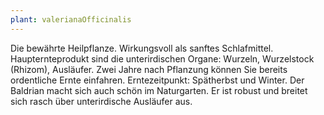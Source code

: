 ```yaml
---
plant: valerianaOfficinalis
---
```


Die bewährte Heilpflanze. Wirkungsvoll als sanftes Schlafmittel.
Haupternteprodukt sind die unterirdischen Organe: Wurzeln, Wurzelstock (Rhizom),
Ausläufer. Zwei Jahre nach Pflanzung können Sie bereits ordentliche Ernte
einfahren. Erntezeitpunkt: Spätherbst und Winter. Der Baldrian macht sich auch
schön im Naturgarten. Er ist robust und breitet sich rasch über unterirdische
Ausläufer aus.
